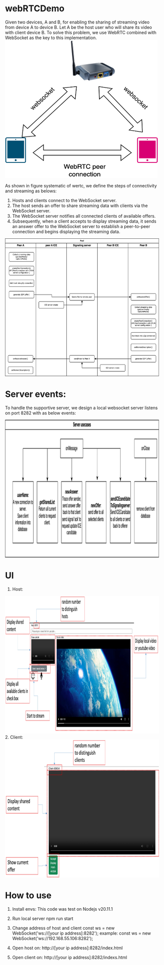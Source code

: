 # webRTCDemo
Given two devices, A and B, for enabling the sharing of streaming video from device A to device B. Let A be the host user who will share its video with client device B.
To solve this problem, we use WebRTC combined with WebSocket as the key to this implementation.
<img src="flowchart/WebRTC_system_design.png" alt="systematic of WebRTC" width="500" height="450">

As shown in figure systematic of wertc, we define the steps of connectivity and streaming as belows:
1. Hosts and clients connect to the WebSocket server.
2. The host sends an offer to share streaming data with clients via the WebSocket server.
3. The WebSocket server notifies all connected clients of available offers.
4. Subsequently, when a client accepts to display streaming data, it sends an answer offer to the WebSocket server to establish a peer-to-peer connection and begins displaying the streaming data.

<img src="flowchart/WebRTCsequency.png" alt="Sequence" width="700" height="450">


# Server events:
To handle the supportive server, we design a local websocket server listens on port 8282 with as below events:

<img src="flowchart/serverUseCases.png" alt="Server events" width="700" height="450">

# UI
1. Host:
<img src="flowchart/host_ui.jpg" alt="Host UI" width="700" height="450">
2. Client:
<img src="flowchart/client_ui.jpg" alt="Client UI" width="700" height="450">

# How to use
1. Install envs:
This code was test on Nodejs v20.11.1

2. Run local server
npm run start

3. Change address of host and client
const ws = new WebSocket('ws://[your ip address]:8282');
example: const ws = new WebSocket('ws://192.168.55.106:8282');

4. Open host on: http://[your ip address]:8282/index.html

5. Open client on: http://[your ip address]:8282/indexs.html





